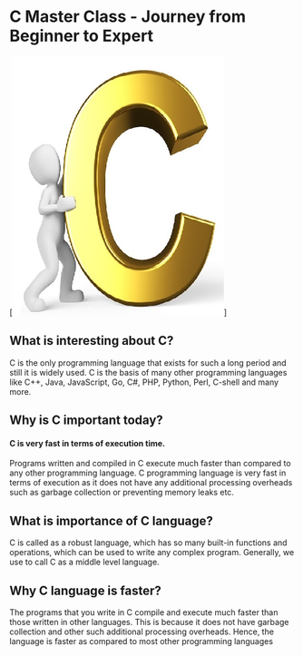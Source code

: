 # C Master Class - Journey from Beginner to Expert

[![Image](https://github.com/enhance-easily/c-language/blob/main/pic/Digital_PIC.PNG)]


## What is interesting about C?

C is the only programming language that exists for such a long period and still it is widely used. C is the basis of many other programming languages like C++, Java, JavaScript, Go, C#, PHP, Python, Perl, C-shell and many more.

## Why is C important today?
#### C is very fast in terms of execution time.

Programs written and compiled in C execute much faster than compared to any other programming language. C programming language is very fast in terms of execution as it does not have any additional processing overheads such as garbage collection or preventing memory leaks etc.

## What is importance of C language?
C is called as a robust language, which has so many built-in functions and operations, which can be used to write any complex program. Generally, we use to call C as a middle level language.

## Why C language is faster?
The programs that you write in C compile and execute much faster than those written in other languages. This is because it does not have garbage collection and other such additional processing overheads. Hence, the language is faster as compared to most other programming languages